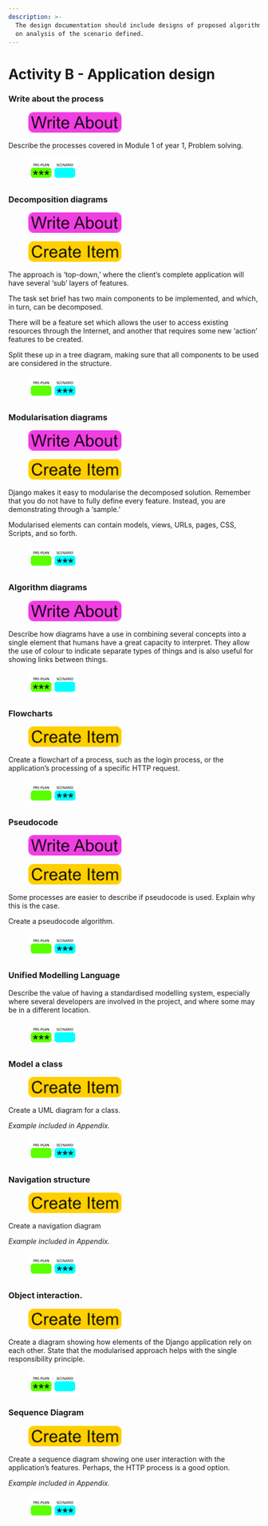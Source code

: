 ```yaml
---
description: >-
  The design documentation should include designs of proposed algorithms based
  on analysis of the scenario defined.
---
```


# Activity B - Application design

### Write about the process

<div align="left">

<figure><img src=".gitbook/assets/image (44).png" alt=""><figcaption></figcaption></figure>

</div>

Describe the processes covered in Module 1 of year 1, Problem solving.

<div align="left">

<figure><img src=".gitbook/assets/image (43).png" alt=""><figcaption></figcaption></figure>

</div>

### Decomposition diagrams

<div align="left">

<figure><img src=".gitbook/assets/image (48).png" alt=""><figcaption></figcaption></figure>

</div>

<div align="left">

<figure><img src=".gitbook/assets/image (46).png" alt=""><figcaption></figcaption></figure>

</div>

The approach is ‘top-down,’ where the client’s complete application will have several ‘sub’ layers of features.

The task set brief has two main components to be implemented, and which, in turn, can be decomposed.

There will be a feature set which allows the user to access existing resources through the Internet, and another that requires some new ‘action’ features to be created.

Split these up in a tree diagram, making sure that all components to be used are considered in the structure.

<div align="left">

<figure><img src=".gitbook/assets/image (49).png" alt=""><figcaption></figcaption></figure>

</div>

### Modularisation diagrams

<div align="left">

<figure><img src=".gitbook/assets/image (50).png" alt=""><figcaption></figcaption></figure>

</div>

<div align="left">

<figure><img src=".gitbook/assets/image (47).png" alt=""><figcaption></figcaption></figure>

</div>

Django makes it easy to modularise the decomposed solution. Remember that you do not have to fully define every feature. Instead, you are demonstrating through a ‘sample.’

Modularised elements can contain models, views, URLs, pages, CSS, Scripts, and so forth.

<div align="left">

<figure><img src=".gitbook/assets/image (52).png" alt=""><figcaption></figcaption></figure>

</div>

### Algorithm diagrams

<div align="left">

<figure><img src=".gitbook/assets/image (45).png" alt=""><figcaption></figcaption></figure>

</div>

Describe how diagrams have a use in combining several concepts into a single element that humans have a great capacity to interpret. They allow the use of colour to indicate separate types of things and is also useful for showing links between things.

<div align="left">

<figure><img src=".gitbook/assets/image (51).png" alt=""><figcaption></figcaption></figure>

</div>

### Flowcharts

<div align="left">

<figure><img src=".gitbook/assets/image (56).png" alt=""><figcaption></figcaption></figure>

</div>

Create a flowchart of a process, such as the login process, or the application’s processing of a specific HTTP request.

<div align="left">

<figure><img src=".gitbook/assets/image (53).png" alt=""><figcaption></figcaption></figure>

</div>

### Pseudocode

<div align="left">

<figure><img src=".gitbook/assets/image (58).png" alt=""><figcaption></figcaption></figure>

</div>

<div align="left">

<figure><img src=".gitbook/assets/image (57).png" alt=""><figcaption></figcaption></figure>

</div>

Some processes are easier to describe if pseudocode is used. Explain why this is the case.

Create a pseudocode algorithm.

<div align="left">

<figure><img src=".gitbook/assets/image (54).png" alt=""><figcaption></figcaption></figure>

</div>

### Unified Modelling Language

Describe the value of having a standardised modelling system, especially where several developers are involved in the project, and where some may be in a different location.

<div align="left">

<figure><img src=".gitbook/assets/image (55).png" alt=""><figcaption></figcaption></figure>

</div>

### Model a class

<div align="left">

<figure><img src=".gitbook/assets/image (59).png" alt=""><figcaption></figcaption></figure>

</div>

Create a UML diagram for a class.

_Example included in Appendix._

<div align="left">

<figure><img src=".gitbook/assets/image (60).png" alt=""><figcaption></figcaption></figure>

</div>

### Navigation structure

<div align="left">

<figure><img src=".gitbook/assets/image (62).png" alt=""><figcaption></figcaption></figure>

</div>

Create a navigation diagram

_Example included in Appendix._

<div align="left">

<figure><img src=".gitbook/assets/image (61).png" alt=""><figcaption></figcaption></figure>

</div>

### Object interaction.

<div align="left">

<figure><img src=".gitbook/assets/image (63).png" alt=""><figcaption></figcaption></figure>

</div>

Create a diagram showing how elements of the Django application rely on each other. State that the modularised approach helps with the single responsibility principle.

<div align="left">

<figure><img src=".gitbook/assets/image (64).png" alt=""><figcaption></figcaption></figure>

</div>

### Sequence Diagram

<div align="left">

<figure><img src=".gitbook/assets/image (65).png" alt=""><figcaption></figcaption></figure>

</div>

Create a sequence diagram showing one user interaction with the application’s features. Perhaps, the HTTP process is a good option.

_Example included in Appendix._

<div align="left">

<figure><img src=".gitbook/assets/image (67).png" alt=""><figcaption></figcaption></figure>

</div>

